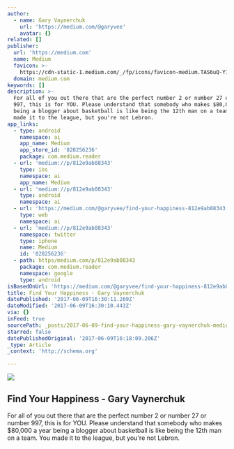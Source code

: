 ```yaml
---
author:
  - name: Gary Vaynerchuk
    url: 'https://medium.com/@garyvee'
    avatar: {}
related: []
publisher:
  url: 'https://medium.com'
  name: Medium
  favicon: >-
    https://cdn-static-1.medium.com/_/fp/icons/favicon-medium.TAS6uQ-Y7kcKgi0xjcYHXw.ico
  domain: medium.com
keywords: []
description: >-
  For all of you out there that are the perfect number 2 or number 27 or number
  997, this is for YOU. Please understand that somebody who makes $80,000 a year
  being a blogger about basketball is like being the 12th man on a team. You
  made it to the league, but you're not Lebron.
app_links:
  - type: android
    namespace: ai
    app_name: Medium
    app_store_id: '828256236'
    package: com.medium.reader
  - url: 'medium://p/812e9ab08343'
    type: ios
    namespace: ai
    app_name: Medium
  - url: 'medium://p/812e9ab08343'
    type: android
    namespace: ai
  - url: 'https://medium.com/@garyvee/find-your-happiness-812e9ab08343'
    type: web
    namespace: ai
  - url: 'medium://p/812e9ab08343'
    namespace: twitter
    type: iphone
    name: Medium
    id: '828256236'
  - path: https/medium.com/p/812e9ab08343
    package: com.medium.reader
    namespace: google
    type: android
isBasedOnUrl: 'https://medium.com/@garyvee/find-your-happiness-812e9ab08343'
title: Find Your Happiness - Gary Vaynerchuk
datePublished: '2017-06-09T16:30:11.269Z'
dateModified: '2017-06-09T16:30:10.443Z'
via: {}
inFeed: true
sourcePath: _posts/2017-06-09-find-your-happiness-gary-vaynerchuk-medium.md
starred: false
datePublishedOriginal: '2017-06-09T16:18:09.206Z'
_type: Article
_context: 'http://schema.org'

---
```

<article style=""><img src="https://imgflo.herokuapp.com/graph/2b2431f8e7ba7b0/12033192119bb593705b561a0647746d/noop.jpeg?input=https%3A%2F%2Fcdn-images-1.medium.com%2Fmax%2F1200%2F1*J3SCAsdBrFhol0R-bdZCQQ.jpeg" /><h1>Find Your Happiness - Gary Vaynerchuk</h1><p>For all of you out there that are the perfect number 2 or number 27 or number 997, this is for YOU. Please understand that somebody who makes $80,000 a year being a blogger about basketball is like being the 12th man on a team. You made it to the league, but you're not Lebron.</p></article>